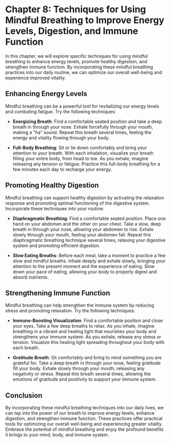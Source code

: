 Chapter 8: Techniques for Using Mindful Breathing to Improve Energy Levels, Digestion, and Immune Function
==========================================================================================================

In this chapter, we will explore specific techniques for using mindful breathing to enhance energy levels, promote healthy digestion, and strengthen immune function. By incorporating these mindful breathing practices into our daily routine, we can optimize our overall well-being and experience improved vitality.

Enhancing Energy Levels
-----------------------

Mindful breathing can be a powerful tool for revitalizing our energy levels and combating fatigue. Try the following techniques:

* **Energizing Breath**: Find a comfortable seated position and take a deep breath in through your nose. Exhale forcefully through your mouth, making a "ha" sound. Repeat this breath several times, feeling the energy and vitality flowing through your body.

* **Full-Body Breathing**: Sit or lie down comfortably and bring your attention to your breath. With each inhalation, visualize your breath filling your entire body, from head to toe. As you exhale, imagine releasing any tension or fatigue. Practice this full-body breathing for a few minutes each day to recharge your energy.

Promoting Healthy Digestion
---------------------------

Mindful breathing can support healthy digestion by activating the relaxation response and promoting optimal functioning of the digestive system. Incorporate these techniques into your routine:

* **Diaphragmatic Breathing**: Find a comfortable seated position. Place one hand on your abdomen and the other on your chest. Take a slow, deep breath in through your nose, allowing your abdomen to rise. Exhale slowly through your mouth, feeling your abdomen fall. Repeat this diaphragmatic breathing technique several times, relaxing your digestive system and promoting efficient digestion.

* **Slow Eating Breaths**: Before each meal, take a moment to practice a few slow and mindful breaths. Inhale deeply and exhale slowly, bringing your attention to the present moment and the experience of eating. Slow down your pace of eating, allowing your body to properly digest and absorb nutrients.

Strengthening Immune Function
-----------------------------

Mindful breathing can help strengthen the immune system by reducing stress and promoting relaxation. Try the following techniques:

* **Immune-Boosting Visualization**: Find a comfortable position and close your eyes. Take a few deep breaths to relax. As you inhale, imagine breathing in a vibrant and healing light that nourishes your body and strengthens your immune system. As you exhale, release any stress or tension. Visualize this healing light spreading throughout your body with each breath.

* **Gratitude Breath**: Sit comfortably and bring to mind something you are grateful for. Take a deep breath in through your nose, feeling gratitude fill your body. Exhale slowly through your mouth, releasing any negativity or stress. Repeat this breath several times, allowing the emotions of gratitude and positivity to support your immune system.

Conclusion
----------

By incorporating these mindful breathing techniques into our daily lives, we can tap into the power of our breath to improve energy levels, enhance digestion, and strengthen immune function. These practices offer practical tools for optimizing our overall well-being and experiencing greater vitality. Embrace the potential of mindful breathing and enjoy the profound benefits it brings to your mind, body, and immune system.
